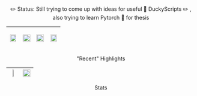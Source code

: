 <p align="center" font-size:12>
✏️ Status: Still trying to come up with ideas for useful 🦆 DuckyScripts ✏️ , also trying to learn Pytorch 🔦 for thesis
</p>

| <div align="center"><img src="https://nathanyor.io/spinning-ball.webp#center" width="90%" height="90%" /></div> | <p align="center"><img src="https://github-readme-stats.vercel.app/api/pin/?username=Nathan-Yorio&repo=obsidian-autotocgen-hack&theme=vue-dark&hide_border=false" width="100%"></p> | <p align="center"><img src="https://github-readme-stats.vercel.app/api/pin/?username=Nathan-Yorio&repo=bubbletea-prime-finder&theme=vue-dark&hide_border=false" width="100%"></p> | <div align="center"><img src="https://nathanyor.io/spinning-ball.webp#center" width="90%" height="90%" /></div> |
| --- | --- | --- | --- |

<p align="center" font-size:12>
"Recent" Highlights
</p>


| <img src="https://github-readme-stats.vercel.app/api/top-langs/?username=Nathan-Yorio&layout=compact&theme=vue-dark&langs_count=6" width="32%"> | <img src="![Nathan's GitHub stats](https://github-readme-stats.vercel.app/api?username=Nathan-Yorio&show_icons=true&theme=vue-dark)" width="100%"> |
| --- | --- |

<p align="center" font-size:12>
Stats
</p>


<!--- 
https://github.com/anuraghazra/github-readme-stats/blob/master/themes/README.md
https://github.com/anuraghazra/github-readme-stats

  <img src="https://github-readme-stats.vercel.app/api?username=Nathan-Yorio&theme=cobalt&show_icons=true&hide_border=false&include_all_commits=true&count_private=true" width="33%">

--->
